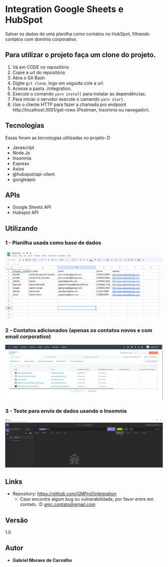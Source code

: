 # Integration Google Sheets e HubSpot

Salvar os dados de uma planilha como contatos no HubSpot, filtrando contatos com domínio corporativo.


## Para utilizar o projeto faça um clone do projeto.

1. Vá em CODE no repositório
2. Copie a url do repositório
3. Abra o Git Bash
4. Digite `git clone`, logo em seguida cole a url.
5. Acesse a pasta ./integration.
6. Execute o comando `yarn install` para instalar as dependências.
7. Para iniciar o servidor execute o camando `yarn start`.
8. Use o cliente HTTP para fazer a chamada pro endpoint http://localhost:3001/get-rows (Postman, Insomnia ou navegador).


## Tecnologias

Essas foram as tecnologias utilizadas no projeto :D

- Javascript
- Node.Js
- Insomnia
- Express
- Axios
- @hubspot/api-client
- googleapis


## APIs

* Google Sheets API
* Hubspot API


## Utilizando

### 1 - Planilha usada como base de dados 

![Planilha](https://github.com/GMProf/integration/blob/main/public/planilha.png)

### 2 - Contatos adicionados (apenas os contatos novos e com email corporativo)

![Contatos salvos no Hubspot](https://github.com/GMProf/integration/blob/main/public/contacts-save.png)

### 3 - Teste para envio de dados usando o Insomnia

![Teste Insomnia](https://github.com/GMProf/integration/blob/main/public/test-insomnia.png)


## Links
 
  - Repository: https://github.com/GMProf/integration
    - Caso encontre algum bug ou vulnerabilidade, por favor entre em contato. :D
      gmc.contato@gmail.com 

  ## Versão

  1.0


  ## Autor

  * **Gabriel Moraes de Carvalho** 

